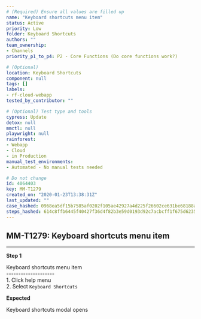 ```yaml
---
# (Required) Ensure all values are filled up
name: "Keyboard shortcuts menu item"
status: Active
priority: Low
folder: Keyboard Shortcuts
authors: ""
team_ownership: 
- Channels
priority_p1_to_p4: P2 - Core Functions (Do core functions work?)

# (Optional)
location: Keyboard Shortcuts
component: null
tags: []
labels: 
- rf-cloud-webapp
tested_by_contributor: ""

# (Optional) Test type and tools
cypress: Update
detox: null
mmctl: null
playwright: null
rainforest: 
- Webapp
- Cloud
- in Production
manual_test_environments:
- Automated - No manual tests needed

# Do not change
id: 4064403
key: MM-T1279
created_on: "2020-01-23T13:38:31Z"
last_updated: ""
case_hashed: 0968ea5df15b7585af0202f105ae42927a4d225f26602ce631be68188a159e5bdeae6e358ba30187d6d9f963359438a8
steps_hashed: 614c8ffb6445f40427f36d4f82b3e59d0193d92c7acbcff1f675d62353bd84dd5742fcf32e1561a3277111b6808cacee
---
```


<!-- (Auto-generated) Based on frontmatter's "key" and "name" -->

## MM-T1279: Keyboard shortcuts menu item

---

**Step 1**

Keyboard shortcuts menu item\
\--------------------\
1\. Click help menu\
2\. Select `Keyboard Shortcuts`

**Expected**

Keyboard shortcuts modal opens
